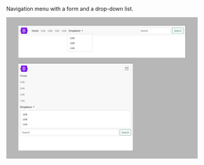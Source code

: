 Navigation menu with a form and a drop-down list.


<img src="screenshot.jpg" alt="webkit-pro" style="width: 600px;">
